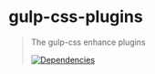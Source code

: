 # gulp-css-plugins

>The gulp-css enhance plugins
>
>[![Dependencies][david-image]][david-url]

[david-image]: http://img.shields.io/david/nuintun/gulp-css-plugins.svg?style=flat-square
[david-url]: https://david-dm.org/nuintun/gulp-css-plugins
